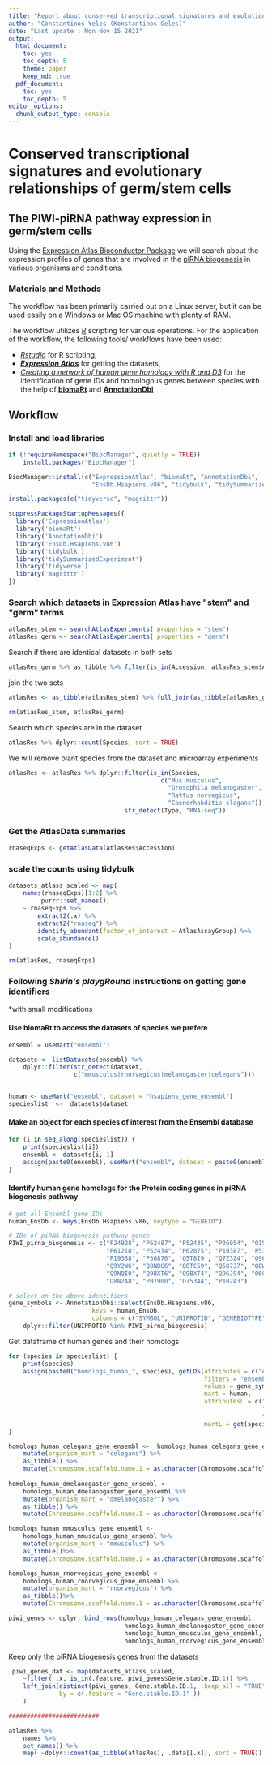 ```yaml
---
title: "Report about conserved transcriptional signatures and evolutionary relationships of germ/stem cells in the PIWI-piRNA pathway"
author: "Constantinos Yeles (Konstantinos Geles)"
date: "Last update : Mon Nov 15 2021"
output:
  html_document:
    toc: yes
    toc_depth: 5
    theme: paper 
    keep_md: true
  pdf_document:
    toc: yes
    toc_depth: 5
editor_options:
  chunk_output_type: console
---
```




# Conserved transcriptional signatures and evolutionary relationships of germ/stem cells
## The PIWI-piRNA pathway expression in germ/stem cells

Using the [Expression Atlas Bioconductor Package](https://www.bioconductor.org/packages/release/bioc/html/ExpressionAtlas.html) we will 
search about the expression profiles of genes that are involved in the [piRNA biogenesis](https://reactome.org/PathwayBrowser/#/R-HSA-75944&SEL=R-HSA-163316&PATH=R-HSA-74160) in various organisms and conditions.

### Materials and Methods
The workflow has been primarily carried out on a Linux server, 
but it can be used easily on a Windows or Mac OS machine with plenty of RAM.

The workflow utilizes _[R](https://www.r-project.org/)_ scripting for various operations.
For the application of the workflow, the following tools/ workflows have been used:

*  _[Rstudio](https://rstudio.com/)_ for R scripting,
*  _**[Expression Atlas](https://www.bioconductor.org/packages/release/bioc/html/ExpressionAtlas.html)**_ for getting the datasets,
*  _[Creating a network of human gene homology with R and D3](https://shiring.github.io/genome/2016/12/11/homologous_genes_post)_ for the identification of gene IDs and homologous genes between species with the help of  **[biomaRt](https://bioconductor.org/packages/release/bioc/html/biomaRt.html)** and **[AnnotationDbi](https://bioconductor.org/packages/release/bioc/html/AnnotationDbi.html)**

## Workflow  

### Install and load libraries  


```r
if (!requireNamespace("BiocManager", quietly = TRUE))
    install.packages("BiocManager")

BiocManager::install(c("ExpressionAtlas", "biomaRt", "AnnotationDbi", 
                       "EnsDb.Hsapiens.v86", "tidybulk", "tidySummarizedExperiment"))

install.packages(c("tidyverse", "magrittr"))

suppressPackageStartupMessages({
  library('ExpressionAtlas')
  library('biomaRt')
  library('AnnotationDbi')
  library('EnsDb.Hsapiens.v86')
  library('tidybulk')
  library('tidySummarizedExperiment')
  library('tidyverse')
  library('magrittr')
})
```

### Search which datasets in Expression Atlas have "stem" and "germ" terms

```r
atlasRes_stem <- searchAtlasExperiments( properties = "stem")
atlasRes_germ <- searchAtlasExperiments( properties = "germ")
```

Search if there are identical datasets in both sets 

```r
atlasRes_germ %>% as_tibble %>% filter(is_in(Accession, atlasRes_stem$Accession))
```

join the two sets

```r
atlasRes <- as_tibble(atlasRes_stem) %>% full_join(as_tibble(atlasRes_germ))

rm(atlasRes_stem, atlasRes_germ)
```

Search which species are in the dataset

```r
atlasRes %>% dplyr::count(Species, sort = TRUE) 
```

We will remove plant species from the dataset and microarray experiments

```r
atlasRes <- atlasRes %>% dplyr::filter(is_in(Species, 
                                          c("Mus musculus",
                                            "Drosophila melanogaster",
                                            "Rattus norvegicus",
                                            "Caenorhabditis elegans")),
                                str_detect(Type, "RNA-seq"))
```

### Get the AtlasData summaries

```r
rnaseqExps <- getAtlasData(atlasRes$Accession)
```

### scale the counts using tidybulk

```r
datasets_atlass_scaled <- map(
    names(rnaseqExps)[1:2] %>% 
         purrr::set_names(),
    ~ rnaseqExps %>% 
        extract2(.x) %>% 
        extract2("rnaseq") %>%
        identify_abundant(factor_of_interest = AtlasAssayGroup) %>% 
        scale_abundance()
)

rm(atlasRes, rnaseqExps)
```

### Following _**Shirin's playgRound**_ instructions on getting gene identifiers
*with small modifications 
#### Use biomaRt to access the datasets of species we prefere

```r
ensembl = useMart("ensembl")

datasets <- listDatasets(ensembl) %>% 
    dplyr::filter(str_detect(dataset, 
                  c("mmusculus|rnorvegicus|melanogaster|celegans"))) 


human <- useMart("ensembl", dataset = "hsapiens_gene_ensembl")
specieslist  <-  datasets$dataset
```

#### Make an object for each species of interest from the Ensembl database

```r
for (i in seq_along(specieslist)) {
    print(specieslist[i])
    ensembl <- datasets[i, 1]
    assign(paste0(ensembl), useMart("ensembl", dataset = paste0(ensembl)))
}
```

#### Identify human gene homologs for the Protein coding genes in piRNA biogenesis pathway

```r
# get all Ensembl gene IDs
human_EnsDb <- keys(EnsDb.Hsapiens.v86, keytype = "GENEID")

# IDs of piRNA biogenesis pathway genes
PIWI_pirna_biogenesis <- c("P24928", "P62487", "P52435", "P36954", "O15514",
                           "P61218", "P52434", "P62875", "P19387", 'P53803',	
                           "P19388", "P30876", 'Q5T8I9', "Q7Z3Z4", "Q96JY0",
                           "Q9Y2W6", "Q8NDG6", "Q8TC59", "Q587J7", "Q8WWH4",
                           "Q9NQI0", "Q9BXT6", "Q9BXT4", "Q96J94", "O60522", 
                           "Q8N2A8", "P07900", "O75344", "P10243")

# select on the above identifiers
gene_symbols <- AnnotationDbi::select(EnsDb.Hsapiens.v86, 
                       keys = human_EnsDb, 
                       columns = c("SYMBOL", "UNIPROTID", "GENEBIOTYPE")) %>% 
    dplyr::filter(UNIPROTID %in% PIWI_pirna_biogenesis)
```

Get dataframe of human genes and their homologs 

```r
for (species in specieslist) {
    print(species)
    assign(paste0("homologs_human_", species), getLDS(attributes = c("ensembl_gene_id", "chromosome_name"), 
                                                      filters = "ensembl_gene_id", 
                                                      values = gene_symbols$GENEID, 
                                                      mart = human, 
                                                      attributesL = c("ensembl_gene_id", 
                                                                      "chromosome_name", 
                                                                      "external_gene_name"), 
                                                      martL = get(species)))
}

homologs_human_celegans_gene_ensembl <-  homologs_human_celegans_gene_ensembl %>% 
    mutate(organism_mart = "celegans") %>% 
    as_tibble() %>% 
    mutate(Chromosome.scaffold.name.1 = as.character(Chromosome.scaffold.name.1))
    
homologs_human_dmelanogaster_gene_ensembl <- 
    homologs_human_dmelanogaster_gene_ensembl %>% 
    mutate(organism_mart = "dmelanogaster") %>% 
    as_tibble() %>% 
    mutate(Chromosome.scaffold.name.1 = as.character(Chromosome.scaffold.name.1))

homologs_human_mmusculus_gene_ensembl <- 
    homologs_human_mmusculus_gene_ensembl %>%
    mutate(organism_mart = "mmusculus") %>% 
    as_tibble()%>% 
    mutate(Chromosome.scaffold.name.1 = as.character(Chromosome.scaffold.name.1))

homologs_human_rnorvegicus_gene_ensembl <- 
    homologs_human_rnorvegicus_gene_ensembl %>% 
    mutate(organism_mart = "rnorvegicus") %>% 
    as_tibble()%>% 
    mutate(Chromosome.scaffold.name.1 = as.character(Chromosome.scaffold.name.1))

piwi_genes <- dplyr::bind_rows(homologs_human_celegans_gene_ensembl,
                                homologs_human_dmelanogaster_gene_ensembl,
                                homologs_human_mmusculus_gene_ensembl,
                                homologs_human_rnorvegicus_gene_ensembl)
```

Keep only the piRNA biogenesis genes from the datasets

```r
 piwi_genes_dat <- map(datasets_atlass_scaled,
    ~filter( .x, is_in(.feature, piwi_genes$Gene.stable.ID.1)) %>% 
    left_join(distinct(piwi_genes, Gene.stable.ID.1, .keep_all = "TRUE"),
              by = c(.feature = "Gene.stable.ID.1" ))
    )

#########################

atlasRes %>% 
    names %>%  
    set_names() %>% 
    map( ~dplyr::count(as_tibble(atlasRes), .data[[.x]], sort = TRUE))
```



